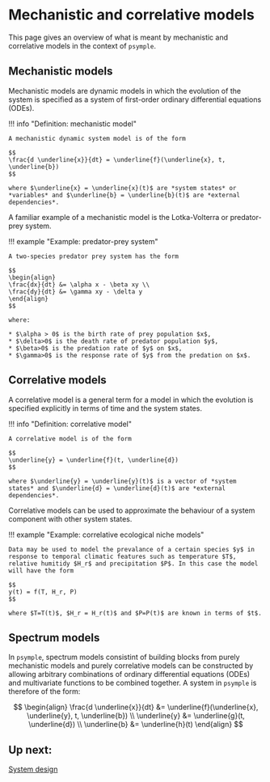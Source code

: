 # Mechanistic and correlative models

This page gives an overview of what is meant by mechanistic and correlative models in the context of `psymple`.

## Mechanistic models

Mechanistic models are dynamic models in which the evolution of the system is specified as a system of first-order ordinary differential equations (ODEs). 

!!! info "Definition: mechanistic model"

    A mechanistic dynamic system model is of the form

    $$ 
    \frac{d \underline{x}}{dt} = \underline{f}(\underline{x}, t, \underline{b})
    $$

    where $\underline{x} = \underline{x}(t)$ are *system states* or *variables* and $\underline{b} = \underline{b}(t)$ are *external dependencies*. 

A familiar example of a mechanistic model is the Lotka-Volterra or predator-prey system.

!!! example "Example: predator-prey system"

    A two-species predator prey system has the form

    $$
    \begin{align}
    \frac{dx}{dt} &= \alpha x - \beta xy \\
    \frac{dy}{dt} &= \gamma xy - \delta y
    \end{align}
    $$

    where:

    * $\alpha > 0$ is the birth rate of prey population $x$, 
    * $\delta>0$ is the death rate of predator population $y$, 
    * $\beta>0$ is the predation rate of $y$ on $x$, 
    * $\gamma>0$ is the response rate of $y$ from the predation on $x$.

## Correlative models

A correlative model is a general term for a model in which the evolution is specified explicitly in terms of time and the system states.

!!! info "Definition: correlative model"

    A correlative model is of the form

    $$
    \underline{y} = \underline{f}(t, \underline{d})
    $$

    where $\underline{y} = \underline{y}(t)$ is a vector of *system states* and $\underline{d} = \underline{d}(t)$ are *external dependencies*.

Correlative models can be used to approximate the behaviour of a system component with other system states.

!!! example "Example: correlative ecological niche models"

    Data may be used to model the prevalance of a certain species $y$ in response to temporal climatic features such as temperature $T$, relative humitidy $H_r$ and precipitation $P$. In this case the model will have the form

    $$
    y(t) = f(T, H_r, P)
    $$

    where $T=T(t)$, $H_r = H_r(t)$ and $P=P(t)$ are known in terms of $t$.


## Spectrum models

In `psymple`, spectrum models consistint of building blocks from purely mechanistic models and purely correlative models can be constructed by allowing arbitrary combinations of ordinary differential equations (ODEs) and multivariate functions to be combined together. A system in `psymple` is therefore of the form:

$$
\begin{align}
\frac{d \underline{x}}{dt} &= \underline{f}(\underline{x}, \underline{y}, t, \underline{b}) \\
\underline{y} &= \underline{g}(t, \underline{d}) \\
\underline{b} &= \underline{h}(t)
\end{align}
$$

## Up next:

[System design](system_design.md)